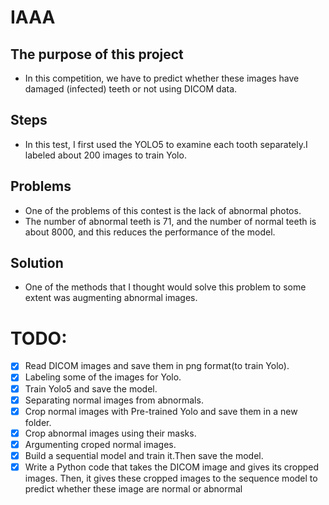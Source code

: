 # IAAA

## The purpose of this project
- In this competition, we have to predict whether these images have damaged (infected) teeth or not using DICOM data.
## Steps
- In this test, I first used the YOLO5 to examine each tooth separately.I labeled about 200 images to train Yolo.
## Problems
- One of the problems of this contest is the lack of abnormal photos.
- The number of abnormal teeth is 71, and the number of normal teeth is about 8000, and this reduces the performance of the model.
## Solution
- One of the methods that I thought would solve this problem to some extent was augmenting abnormal images.
# TODO:
-[x] Read DICOM images and save them in png format(to train Yolo).
-[x] Labeling some of the images for Yolo.
-[x] Train Yolo5 and save the model.
-[x] Separating normal images from abnormals.
-[x] Crop normal images with Pre-trained Yolo and save them in a new folder.
-[x] Crop abnormal images using their masks.
-[x] Argumenting croped normal images.
-[x] Build a sequential model and train it.Then save the model.
-[x] Write a Python code that takes the DICOM image and gives its cropped images. Then, it gives these cropped images to the sequence model to predict whether these image are normal or abnormal